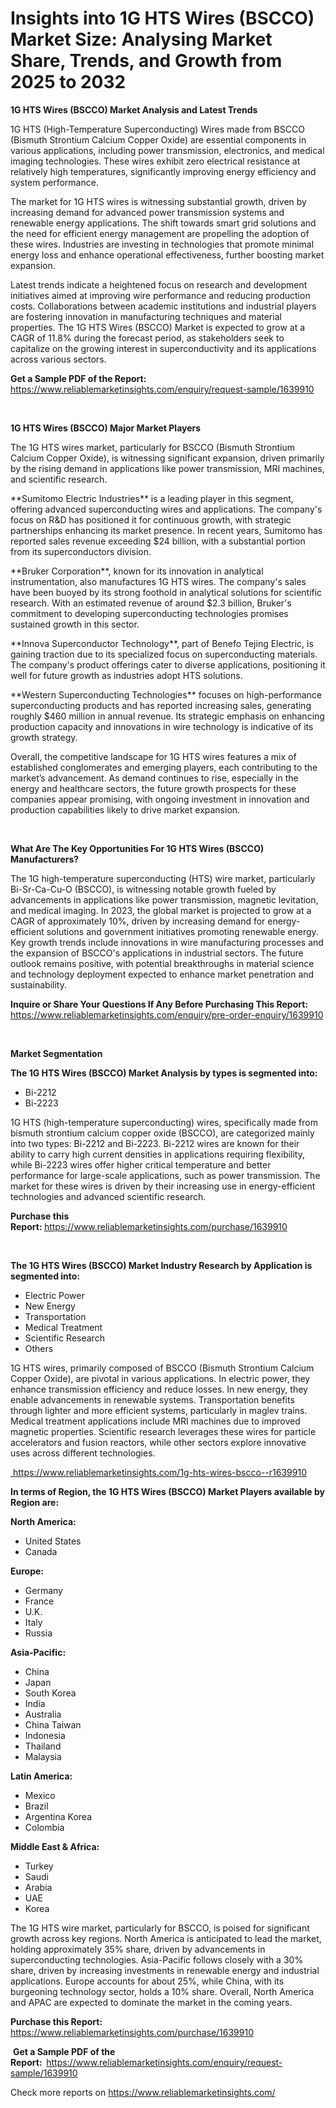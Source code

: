 <p><h1>Insights into 1G HTS Wires (BSCCO) Market Size: Analysing Market Share, Trends, and Growth from 2025 to 2032</h1></p><p><strong>1G HTS Wires (BSCCO) Market Analysis and Latest Trends</strong></p>
<p><p>1G HTS (High-Temperature Superconducting) Wires made from BSCCO (Bismuth Strontium Calcium Copper Oxide) are essential components in various applications, including power transmission, electronics, and medical imaging technologies. These wires exhibit zero electrical resistance at relatively high temperatures, significantly improving energy efficiency and system performance.</p><p>The market for 1G HTS wires is witnessing substantial growth, driven by increasing demand for advanced power transmission systems and renewable energy applications. The shift towards smart grid solutions and the need for efficient energy management are propelling the adoption of these wires. Industries are investing in technologies that promote minimal energy loss and enhance operational effectiveness, further boosting market expansion.</p><p>Latest trends indicate a heightened focus on research and development initiatives aimed at improving wire performance and reducing production costs. Collaborations between academic institutions and industrial players are fostering innovation in manufacturing techniques and material properties. The 1G HTS Wires (BSCCO) Market is expected to grow at a CAGR of 11.8% during the forecast period, as stakeholders seek to capitalize on the growing interest in superconductivity and its applications across various sectors.</p></p>
<p><strong>Get a Sample PDF of the Report:&nbsp;</strong> <a href="https://www.reliablemarketinsights.com/enquiry/request-sample/1639910?utm_campaign=2953&utm_medium=2&utm_source=Github&utm_content=ia&utm_term=07042025&utm_id=1g-hts-wires-bscco">https://www.reliablemarketinsights.com/enquiry/request-sample/1639910</a></p>
<p>&nbsp;</p>
<p><strong>1G HTS Wires (BSCCO) Major Market Players</strong></p>
<p><p>The 1G HTS wires market, particularly for BSCCO (Bismuth Strontium Calcium Copper Oxide), is witnessing significant expansion, driven primarily by the rising demand in applications like power transmission, MRI machines, and scientific research.</p><p>**Sumitomo Electric Industries** is a leading player in this segment, offering advanced superconducting wires and applications. The company's focus on R&D has positioned it for continuous growth, with strategic partnerships enhancing its market presence. In recent years, Sumitomo has reported sales revenue exceeding $24 billion, with a substantial portion from its superconductors division.</p><p>**Bruker Corporation**, known for its innovation in analytical instrumentation, also manufactures 1G HTS wires. The company's sales have been buoyed by its strong foothold in analytical solutions for scientific research. With an estimated revenue of around $2.3 billion, Bruker's commitment to developing superconducting technologies promises sustained growth in this sector.</p><p>**Innova Superconductor Technology**, part of Benefo Tejing Electric, is gaining traction due to its specialized focus on superconducting materials. The company's product offerings cater to diverse applications, positioning it well for future growth as industries adopt HTS solutions.</p><p>**Western Superconducting Technologies** focuses on high-performance superconducting products and has reported increasing sales, generating roughly $460 million in annual revenue. Its strategic emphasis on enhancing production capacity and innovations in wire technology is indicative of its growth strategy.</p><p>Overall, the competitive landscape for 1G HTS wires features a mix of established conglomerates and emerging players, each contributing to the market’s advancement. As demand continues to rise, especially in the energy and healthcare sectors, the future growth prospects for these companies appear promising, with ongoing investment in innovation and production capabilities likely to drive market expansion.</p></p>
<p>&nbsp;</p>
<p><strong>What Are The Key Opportunities For 1G HTS Wires (BSCCO) Manufacturers?</strong></p>
<p><p>The 1G high-temperature superconducting (HTS) wire market, particularly Bi-Sr-Ca-Cu-O (BSCCO), is witnessing notable growth fueled by advancements in applications like power transmission, magnetic levitation, and medical imaging. In 2023, the global market is projected to grow at a CAGR of approximately 10%, driven by increasing demand for energy-efficient solutions and government initiatives promoting renewable energy. Key growth trends include innovations in wire manufacturing processes and the expansion of BSCCO's applications in industrial sectors. The future outlook remains positive, with potential breakthroughs in material science and technology deployment expected to enhance market penetration and sustainability.</p></p>
<p><strong>Inquire or Share Your Questions If Any Before Purchasing This Report:</strong> <a href="https://www.reliablemarketinsights.com/enquiry/pre-order-enquiry/1639910?utm_campaign=2953&utm_medium=2&utm_source=Github&utm_content=ia&utm_term=07042025&utm_id=1g-hts-wires-bscco">https://www.reliablemarketinsights.com/enquiry/pre-order-enquiry/1639910</a></p>
<p>&nbsp;</p>
<p><strong>Market Segmentation</strong></p>
<p><strong>The 1G HTS Wires (BSCCO) Market Analysis by types is segmented into:</strong></p>
<p><ul><li>Bi-2212</li><li>Bi-2223</li></ul></p>
<p><p>1G HTS (high-temperature superconducting) wires, specifically made from bismuth strontium calcium copper oxide (BSCCO), are categorized mainly into two types: Bi-2212 and Bi-2223. Bi-2212 wires are known for their ability to carry high current densities in applications requiring flexibility, while Bi-2223 wires offer higher critical temperature and better performance for large-scale applications, such as power transmission. The market for these wires is driven by their increasing use in energy-efficient technologies and advanced scientific research.</p></p>
<p><strong>Purchase this Report:&nbsp;</strong><a href="https://www.reliablemarketinsights.com/purchase/1639910?utm_campaign=2953&utm_medium=2&utm_source=Github&utm_content=ia&utm_term=07042025&utm_id=1g-hts-wires-bscco">https://www.reliablemarketinsights.com/purchase/1639910</a></p>
<p>&nbsp;</p>
<p><strong>The 1G HTS Wires (BSCCO) Market Industry Research by Application is segmented into:</strong></p>
<p><ul><li>Electric Power</li><li>New Energy</li><li>Transportation</li><li>Medical Treatment</li><li>Scientific Research</li><li>Others</li></ul></p>
<p><p>1G HTS wires, primarily composed of BSCCO (Bismuth Strontium Calcium Copper Oxide), are pivotal in various applications. In electric power, they enhance transmission efficiency and reduce losses. In new energy, they enable advancements in renewable systems. Transportation benefits through lighter and more efficient systems, particularly in maglev trains. Medical treatment applications include MRI machines due to improved magnetic properties. Scientific research leverages these wires for particle accelerators and fusion reactors, while other sectors explore innovative uses across different technologies.</p></p>
<p><a href="https://www.reliablemarketinsights.com/1g-hts-wires-bscco--r1639910?utm_campaign=2953&utm_medium=2&utm_source=Github&utm_content=ia&utm_term=07042025&utm_id=1g-hts-wires-bscco">&nbsp;https://www.reliablemarketinsights.com/1g-hts-wires-bscco--r1639910</a></p>
<p><strong>In terms of Region, the 1G HTS Wires (BSCCO) Market Players available by Region are:</strong></p>
<p>
    <p> <strong> North America: </strong>
        <ul>
            <li>United States</li>
            <li>Canada</li>
        </ul>
        </p> 
    <p> <strong> Europe: </strong>
        <ul>
            <li>Germany</li>
            <li>France</li>
            <li>U.K.</li>
            <li>Italy</li>
            <li>Russia</li>
        </ul>
        </p> 
    <p> <strong> Asia-Pacific: </strong>
        <ul>
            <li>China</li>
            <li>Japan</li>
            <li>South Korea</li>
            <li>India</li>
            <li>Australia</li>
            <li>China Taiwan</li>
            <li>Indonesia</li>
            <li>Thailand</li>
            <li>Malaysia</li>
        </ul>
        </p> 
    <p> <strong> Latin America: </strong>
        <ul>
            <li>Mexico</li>
            <li>Brazil</li>
            <li>Argentina Korea</li>
            <li>Colombia</li>
        </ul>
        </p> 
    <p> <strong> Middle East & Africa: </strong>
        <ul>
            <li>Turkey</li>
            <li>Saudi</li>
            <li>Arabia</li>
            <li>UAE</li>
            <li>Korea</li>
        </ul>
    </p>
    </p>
<p><p>The 1G HTS wire market, particularly for BSCCO, is poised for significant growth across key regions. North America is anticipated to lead the market, holding approximately 35% share, driven by advancements in superconducting technologies. Asia-Pacific follows closely with a 30% share, driven by increasing investments in renewable energy and industrial applications. Europe accounts for about 25%, while China, with its burgeoning technology sector, holds a 10% share. Overall, North America and APAC are expected to dominate the market in the coming years.</p></p>
<p><strong>Purchase this Report: </strong><a href="https://www.reliablemarketinsights.com/purchase/1639910?utm_campaign=2953&utm_medium=2&utm_source=Github&utm_content=ia&utm_term=07042025&utm_id=1g-hts-wires-bscco">https://www.reliablemarketinsights.com/purchase/1639910</a></p>
<p>&nbsp;<strong>Get a Sample PDF of the Report:&nbsp;&nbsp;</strong><a href="https://www.reliablemarketinsights.com/enquiry/request-sample/1639910?utm_campaign=2953&utm_medium=2&utm_source=Github&utm_content=ia&utm_term=07042025&utm_id=1g-hts-wires-bscco">https://www.reliablemarketinsights.com/enquiry/request-sample/1639910</a></p>
<p><strong></strong></p>
<p>Check more reports on <a href="https://www.reliablemarketinsights.com/?utm_campaign=2953&utm_medium=2&utm_source=Github&utm_content=ia&utm_term=07042025&utm_id=1g-hts-wires-bscco">https://www.reliablemarketinsights.com/</a></p>